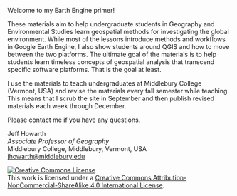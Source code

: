 Welcome to my Earth Engine primer!

These materials aim to help undergraduate students in Geography and Environmental Studies learn geospatial methods for investigating the global environment. While most of the lessons introduce methods and workflows in Google Earth Engine, I also show students around QGIS and how to move between the two platforms. The ultimate goal of the materials is to help students learn timeless concepts of geospatial analysis that transcend specific software platforms. That is the goal at least. 

I use the materials to teach undergraduates at Middlebury College (Vermont, USA) and revise the materials every fall semester while teaching. This means that I scrub the site in September and then publish revised materials each week through December.  

Please contact me if you have any questions. 

Jeff Howarth  
_Associate Professor of Geography_  
Middlebury College, Middlebury, Vermont, USA  
jhowarth@middlebury.edu    

<a rel="license" href="http://creativecommons.org/licenses/by-nc-sa/4.0/"><img alt="Creative Commons License" style="border-width:0" src="https://i.creativecommons.org/l/by-nc-sa/4.0/88x31.png" /></a><br />This work is licensed under a <a rel="license" href="http://creativecommons.org/licenses/by-nc-sa/4.0/">Creative Commons Attribution-NonCommercial-ShareAlike 4.0 International License</a>.